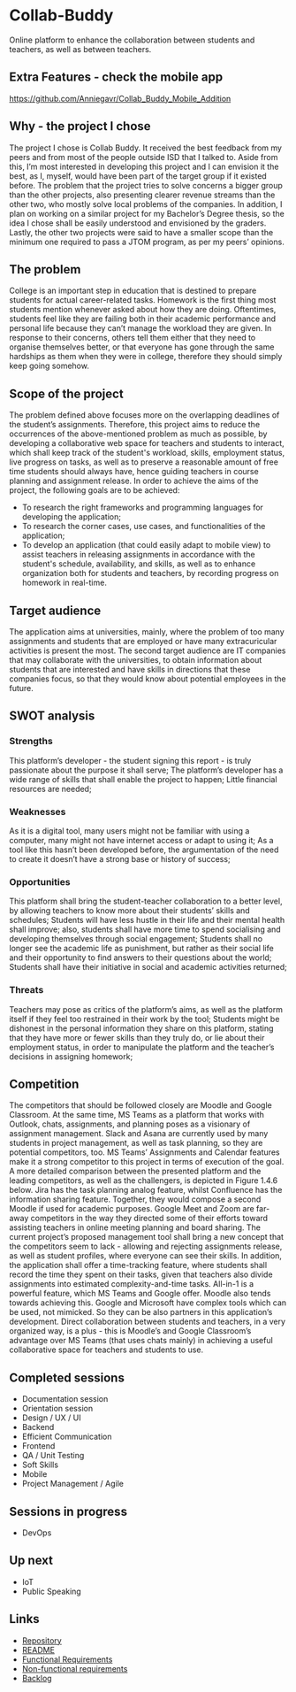 # Collab-Buddy
Online platform to enhance the collaboration between students and teachers, as well as between teachers.

## Extra Features - check the mobile app
https://github.com/Anniegavr/Collab_Buddy_Mobile_Addition

## Why - the project I chose
  The project I chose is Collab Buddy. It received the best feedback from my peers and from most of the people outside ISD that I talked to. Aside from this, I’m most interested in developing this project and I can envision it the best, as I, myself, would have been part of the target group if it existed before. The problem that the project tries to solve concerns a bigger group than the other projects, also presenting clearer revenue streams than the other two, who mostly solve local problems of the companies. In addition, I plan on working on a similar project for my Bachelor’s Degree thesis, so the idea I chose shall be easily understood and envisioned by the graders. Lastly, the other two projects were said to have a smaller scope than the minimum one required to pass a JTOM program, as per my peers’ opinions.

## The problem
  College is an important step in education that is destined to prepare students for actual career-related tasks. Homework is the first thing most students mention whenever asked about how they are doing. Oftentimes, students feel like they are failing both in their academic performance and personal life because they can’t manage the workload they are given. In response to their concerns, others tell them either that they need to organise themselves better, or that everyone has gone through the same hardships as them when they were in college, therefore they should simply keep going somehow.
  
## Scope of the project
  The problem defined above focuses more on the overlapping deadlines of the student’s assignments. Therefore, this project aims to reduce the occurrences of the above-mentioned problem as much as possible, by developing a collaborative web space for teachers and students to interact, which shall keep track of the student's workload, skills, employment status, live progress on tasks, as well as to preserve a reasonable amount of free time students should always have, hence guiding teachers in course planning and assignment release.
	In order to achieve the aims of the project, the following goals are to be achieved:
- To research the right frameworks and programming languages for developing the application;
- To research the corner cases, use cases, and functionalities of the application;
- To develop an application (that could easily adapt to mobile view) to assist teachers in releasing assignments in accordance with the student's schedule, availability, and skills, as well as to enhance organization both for students and teachers, by recording progress on homework in real-time.

## Target audience
  The application aims at universities, mainly, where the problem of too many assignments and students that are employed or have many extracuricular activities is present the most. The second target audience are IT companies that may collaborate with the universities, to obtain information about students that are interested and have skills in directions that these companies focus, so that they would know about potential employees in the future.
  
## SWOT analysis
### Strengths
This platform’s developer - the student signing this report - is truly passionate about the purpose it shall serve;
The platform’s developer has a wide range of skills that shall enable the project to happen;
Little financial resources are needed;

### Weaknesses
As it is a digital tool, many users might not be familiar with using a computer, many might not have internet access or adapt to using it;
As a tool like this hasn’t been developed before, the argumentation of the need to create it doesn’t have a strong base or history of success;
	
### Opportunities
This platform shall bring the student-teacher collaboration to a better level, by allowing teachers to know more about their students’ skills and schedules;
Students will have less hustle in their life and their mental health shall improve; also, students shall have more time to spend socialising and developing themselves through social engagement;
Students shall no longer see the academic life as punishment, but rather as their social life and their opportunity to find answers to their questions about the world;
Students shall have their initiative in social and academic activities returned;

### Threats
Teachers may pose as critics of the platform’s aims, as well as the platform itself if they feel too restrained in their work by the tool;
Students might be dishonest in the personal information they share on this platform, stating that they have more or fewer skills than they truly do, or lie about their employment status, in order to manipulate the platform and the teacher’s decisions in assigning homework;

## Competition
  The competitors that should be followed closely are Moodle and Google Classroom. At the same time, MS Teams as a platform that works with Outlook, chats, assignments, and planning poses as a visionary of assignment management. Slack and Asana are currently used by many students in project management, as well as task planning, so they are potential competitors, too.
	MS Teams’ Assignments and Calendar features make it a strong competitor to this project in terms of execution of the goal. A more detailed comparison between the presented platform and the leading competitors, as well as the challengers, is depicted in Figure 1.4.6 below.
	Jira has the task planning analog feature, whilst Confluence has the information sharing feature. Together, they would compose a second Moodle if used for academic purposes. Google Meet and Zoom are far-away competitors in the way they directed some of their efforts toward assisting teachers in online meeting planning and board sharing.
	The current project’s proposed management tool shall bring a new concept that the competitors seem to lack - allowing and rejecting assignments release, as well as student profiles, where everyone can see their skills. In addition, the application shall offer a time-tracking feature, where students shall record the time they spent on their tasks, given that teachers also divide assignments into estimated complexity-and-time tasks.
  All-in-1 is a powerful feature, which MS Teams and Google offer. Moodle also tends towards achieving this. Google and Microsoft have complex tools which can be used, not mimicked. So they can be also partners in this application’s development. Direct collaboration between students and teachers, in a very organized way, is a plus - this is Moodle’s and Google Classroom’s advantage over MS Teams (that uses chats mainly) in achieving a useful collaborative space for teachers and students to use.

## Completed sessions
- Documentation session
- Orientation session
- Design / UX / UI
- Backend
- Efficient Communication
- Frontend
- QA / Unit Testing
- Soft Skills
- Mobile
- Project Management / Agile

## Sessions in progress
- DevOps

## Up next
- IoT
- Public Speaking

## Links
- [Repository](https://github.com/Anniegavr/Collab-Buddy)
- [README](https://github.com/Anniegavr/Collab-Buddy#readme)
- [Functional Requirements](https://github.com/Anniegavr/Collab-Buddy/wiki/Functional-Requirements)
- [Non-functional requirements](https://github.com/Anniegavr/Collab-Buddy/wiki/Non-functional-Requirements)
- [Backlog](https://github.com/users/Anniegavr/projects/2)
